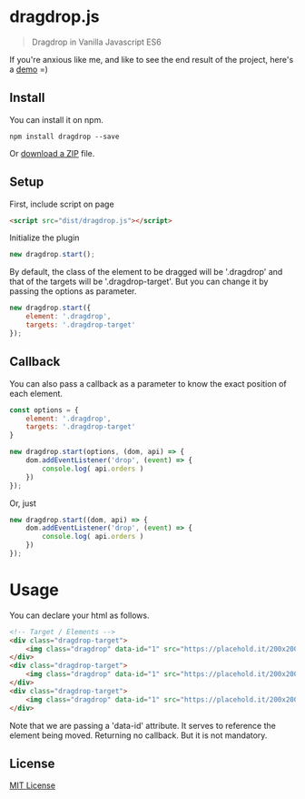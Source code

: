 # dragdrop.js
> Dragdrop in Vanilla Javascript ES6

If you're anxious like me, and like to see the end result of the project, here's a [demo](http://modugno.github.io) =)

## Install

You can install it on npm.

```
npm install dragdrop --save
```

Or [download a ZIP](https://github.com/modugno/dragdrop.js/archive/master.zip) file.

## Setup

First, include script on page
```html
<script src="dist/dragdrop.js"></script>
```

Initialize the plugin
```js
new dragdrop.start();
```

By default, the class of the element to be dragged will be '.dragdrop' and that of the targets will be '.dragdrop-target'.
But you can change it by passing the options as parameter.
```js
new dragdrop.start({
	element: '.dragdrop',
	targets: '.dragdrop-target'
});
```

## Callback
You can also pass a callback as a parameter to know the exact position of each element.
```js
const options = {
	element: '.dragdrop',
	targets: '.dragdrop-target'
}

new dragdrop.start(options, (dom, api) => {
	dom.addEventListener('drop', (event) => {
	    console.log( api.orders )
    })
});
```
Or, just
```js
new dragdrop.start((dom, api) => {
	dom.addEventListener('drop', (event) => {
	    console.log( api.orders )
    })
});
```

# Usage
You can declare your html as follows.

```html
<!-- Target / Elements -->
<div class="dragdrop-target">
    <img class="dragdrop" data-id="1" src="https://placehold.it/200x200">
</div>
<div class="dragdrop-target">
    <img class="dragdrop" data-id="1" src="https://placehold.it/200x200">
</div>
<div class="dragdrop-target">
    <img class="dragdrop" data-id="1" src="https://placehold.it/200x200">
</div>
```
Note that we are passing a 'data-id' attribute.
It serves to reference the element being moved. Returning no callback. But it is not mandatory.


## License
[MIT License](https://github.com/modugno/dragdrop.js/blob/master/LICENSE.md)
